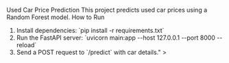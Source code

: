  Used Car Price Prediction
This project predicts used car prices using a Random Forest model.
 How to Run
1. Install dependencies: \`pip install -r requirements.txt\`
2. Run the FastAPI server: \`uvicorn main:app --host 127.0.0.1 --port 8000 --reload\`
3. Send a POST request to \`/predict\` with car details." >
